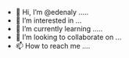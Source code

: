 - 👋 Hi, I’m @edenaly .....
- 👀 I’m interested in ...
- 🌱 I’m currently learning .....
- 💞️ I’m looking to collaborate on ...
- 📫 How to reach me ....

<!---
edenaly/edenaly is a ✨ special ✨ repository because its `README.md` (this file) appears on your GitHub profile.
You can click the Preview link to take a look at your changes.
--->
